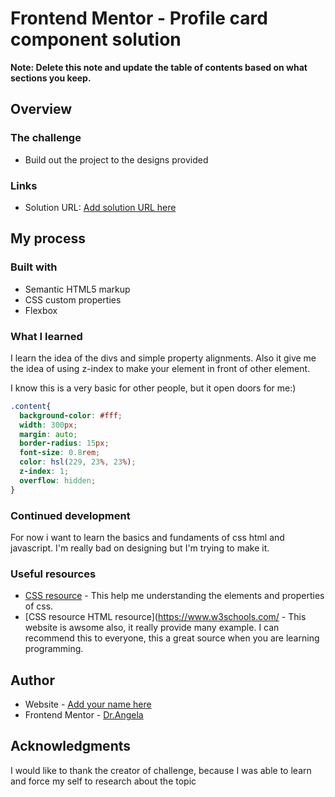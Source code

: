 # Frontend Mentor - Profile card component solution

**Note: Delete this note and update the table of contents based on what sections you keep.**

## Overview

### The challenge

- Build out the project to the designs provided


### Links

- Solution URL: [Add solution URL here](https://your-solution-url.com)

## My process

### Built with

- Semantic HTML5 markup
- CSS custom properties
- Flexbox


### What I learned

I learn the idea of the divs and simple property alignments. Also it give me the idea of using z-index to make your element in front of other element.

I know this is a very basic for other people, but it open doors for me:)

```css
.content{
  background-color: #fff;
  width: 300px;
  margin: auto;
  border-radius: 15px;
  font-size: 0.8rem;
  color: hsl(229, 23%, 23%);
  z-index: 1;
  overflow: hidden;
}

```


### Continued development

For now i want to learn the basics and fundaments of css html and javascript. I'm really bad on designing but I'm trying to make it.


### Useful resources

- [CSS resource](https://developer.mozilla.org/) - This help me understanding the elements and properties of css.
- [CSS resource HTML resource](https://www.w3schools.com/ - This website is awsome also, it really provide many example. I can recommend this to everyone, this a great source when you are learning programming.


## Author

- Website - [Add your name here](https://kirawatanabe2.github.io/First-Challenge/)
- Frontend Mentor - [Dr.Angela](https://www.udemy.com/user/4b4368a3-b5c8-4529-aa65-2056ec31f37e/)


## Acknowledgments

I would like to thank the creator of challenge, because I was able to learn and force my self to research about the topic
